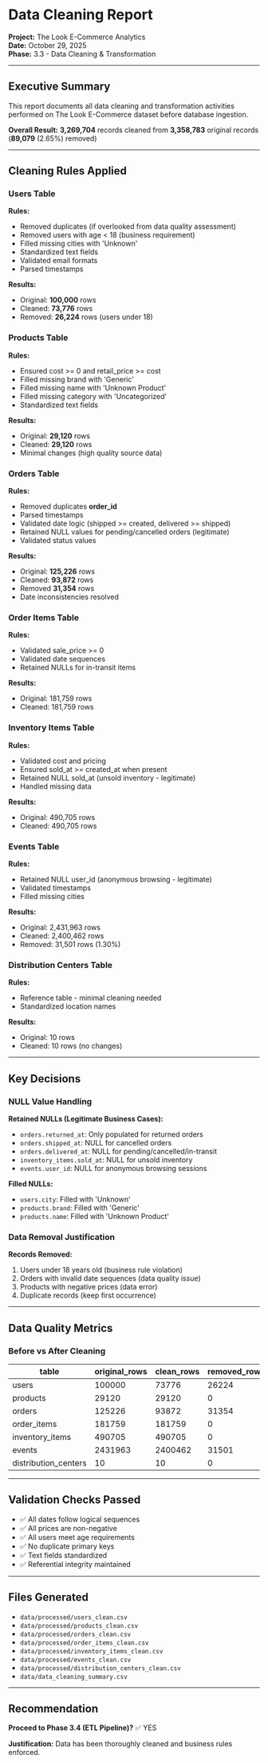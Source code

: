 # Data Cleaning Report

**Project:** The Look E-Commerce Analytics  
**Date:** October 29, 2025  
**Phase:** 3.3 - Data Cleaning & Transformation

---

## Executive Summary

This report documents all data cleaning and transformation activities performed on The Look E-Commerce dataset before database ingestion.

**Overall Result:** **3,269,704** records cleaned from **3,358,783** original records (**89,079**  (2.65%) removed)

---

## Cleaning Rules Applied

### Users Table
**Rules:**
- Removed duplicates (if overlooked from data quality assessment)
- Removed users with age < 18 (business requirement)
- Filled missing cities with 'Unknown'
- Standardized text fields
- Validated email formats
- Parsed timestamps

**Results:**
- Original: **100,000** rows
- Cleaned: **73,776** rows
- Removed: **26,224** rows (users under 18)

### Products Table
**Rules:**
- Ensured cost >= 0 and retail_price >= cost
- Filled missing brand with 'Generic'
- Filled missing name with 'Unknown Product'
- Filled missing category with 'Uncategorized'
- Standardized text fields

**Results:**
- Original: **29,120** rows
- Cleaned: **29,120** rows
- Minimal changes (high quality source data)

### Orders Table
**Rules:**
- Removed duplicates **order_id**
- Parsed timestamps
- Validated date logic (shipped >= created, delivered >= shipped)
- Retained NULL values for pending/cancelled orders (legitimate)
- Validated status values

**Results:**
- Original: **125,226** rows
- Cleaned: **93,872** rows
- Removed **31,354** rows
- Date inconsistencies resolved

### Order Items Table
**Rules:**
- Validated sale_price >= 0
- Validated date sequences
- Retained NULLs for in-transit items

**Results:**
- Original: 181,759 rows
- Cleaned: 181,759 rows

### Inventory Items Table
**Rules:**
- Validated cost and pricing
- Ensured sold_at >= created_at when present
- Retained NULL sold_at (unsold inventory - legitimate)
- Handled missing data

**Results:**
- Original: 490,705 rows
- Cleaned: 490,705 rows

### Events Table
**Rules:**
- Retained NULL user_id (anonymous browsing - legitimate)
- Validated timestamps
- Filled missing cities

**Results:**
- Original: 2,431,963 rows
- Cleaned:  2,400,462 rows
-  Removed: 31,501 rows (1.30%)


### Distribution Centers Table
**Rules:**
- Reference table - minimal cleaning needed
- Standardized location names

**Results:**
- Original: 10 rows
- Cleaned: 10 rows (no changes)

---

## Key Decisions

### NULL Value Handling

**Retained NULLs (Legitimate Business Cases):**
- `orders.returned_at`: Only populated for returned orders
- `orders.shipped_at`: NULL for cancelled orders
- `orders.delivered_at`: NULL for pending/cancelled/in-transit
- `inventory_items.sold_at`: NULL for unsold inventory
- `events.user_id`: NULL for anonymous browsing sessions

**Filled NULLs:**
- `users.city`: Filled with 'Unknown'
- `products.brand`: Filled with 'Generic'
- `products.name`: Filled with 'Unknown Product'

### Data Removal Justification

**Records Removed:**
1. Users under 18 years old (business rule violation)
2. Orders with invalid date sequences (data quality issue)
3. Products with negative prices (data error)
4. Duplicate records (keep first occurrence)

---

## Data Quality Metrics

### Before vs After Cleaning
| table                | original_rows | clean_rows | removed_rows | removed_percent | 
|----------------------|---------------|------------|--------------|-----------------|
| users                | 100000        | 73776      | 26224        | 26.22%          |
| products             | 29120         | 29120      | 0            | 0.00%           |
| orders               | 125226        | 93872      | 31354        | 25.04%          |
| order_items          | 181759        | 181759     | 0            | 0.00%           |
| inventory_items      | 490705        | 490705     | 0            | 0.00%           |
| events               | 2431963       | 2400462    | 31501        | 1.30%           |
| distribution_centers | 10            | 10         | 0            | 0.00%           |

---

## Validation Checks Passed

- ✅ All dates follow logical sequences
- ✅ All prices are non-negative
- ✅ All users meet age requirements
- ✅ No duplicate primary keys
- ✅ Text fields standardized
- ✅ Referential integrity maintained

---

## Files Generated

- `data/processed/users_clean.csv`
- `data/processed/products_clean.csv`
- `data/processed/orders_clean.csv`
- `data/processed/order_items_clean.csv`
- `data/processed/inventory_items_clean.csv`
- `data/processed/events_clean.csv`
- `data/processed/distribution_centers_clean.csv`
- `data/data_cleaning_summary.csv`

---

## Recommendation

**Proceed to Phase 3.4 (ETL Pipeline)?** ✅ YES

**Justification:** Data has been thoroughly cleaned and business rules enforced.

